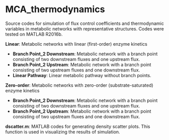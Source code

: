 # MCA_thermodynamics
Source codes for simulation of flux control coefficients and thermodynamic variables in metabolic networks with representative structures. Codes were tested on MATLAB R2016b.

**Linear**: Metabolic networks with linear (first-order) enzyme kinetics
- **Branch Point_2 Downstream**: Metabolic network with a branch point consisting of two downstream fluxes and one upstream flux.
- **Branch Point_2 Upstream**: Metabolic network with a branch point consisting of two upstream fluxes and one downstream flux.
- **Linear Pathway**: Linear metabolic pathway without branch points.

**Zero-order**: Metabolic networks with zero-order (substrate-saturated) enzyme kinetics
- **Branch Point_2 Downstream**: Metabolic network with a branch point consisting of two downstream fluxes and one upstream flux.
- **Branch Point_2 Upstream**: Metabolic network with a branch point consisting of two upstream fluxes and one downstream flux.

**dscatter.m**: MATLAB codes for generating density scatter plots. This function is used in visualizing the results of simulation.
